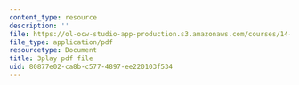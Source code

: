 ```yaml
---
content_type: resource
description: ''
file: https://ol-ocw-studio-app-production.s3.amazonaws.com/courses/14-01sc-principles-of-microeconomics-fall-2011/80877e02ca8bc5774897ee220103f534_f8Kn9GkR514.pdf
file_type: application/pdf
resourcetype: Document
title: 3play pdf file
uid: 80877e02-ca8b-c577-4897-ee220103f534
---
```

